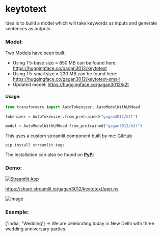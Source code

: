 # keytotext

Idea is to build a model which will take keywords as inputs and generate sentences as outputs. 

### Model:

Two Models have been built: 

- Using T5-base size = 850 MB can be found here: https://huggingface.co/gagan3012/keytotext
- Using T5-small size = 230 MB can be found here: https://huggingface.co/gagan3012/keytotext-small
- Updated model: https://huggingface.co/gagan3012/k2t

#### Usage:

```python
from transformers import AutoTokenizer, AutoModelWithLMHead
  
tokenizer = AutoTokenizer.from_pretrained("gagan3012/k2t")

model = AutoModelWithLMHead.from_pretrained("gagan3012/k2t")
```

This uses a custom streamlit component built by me: [GitHub](https://github.com/gagan3012/streamlit-tags)

```
pip install streamlit-tags
```

The installation can also be found on [**PyPi**](https://pypi.org/project/streamlit-tags/)

### Demo:

[![Streamlit App](https://static.streamlit.io/badges/streamlit_badge_black_white.svg)](https://share.streamlit.io/gagan3012/keytotext/app.py)

https://share.streamlit.io/gagan3012/keytotext/app.py

![image](https://user-images.githubusercontent.com/49101362/111079112-8ce5c380-8509-11eb-83cd-c214e7444a29.png)


### Example: 

['India', 'Wedding']  -> We are celebrating today in New Delhi with three wedding anniversary parties.
